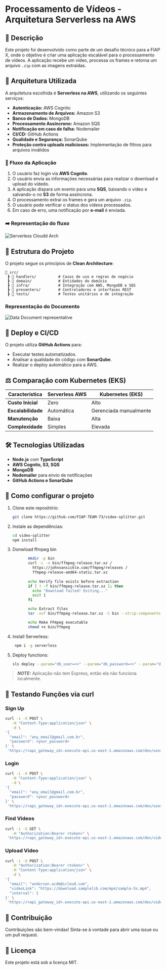 # Processamento de Vídeos - Arquitetura Serverless na AWS

## 📌 Descrição
Este projeto foi desenvolvido como parte de um desafio técnico para a FIAP X, onde o objetivo é criar uma aplicação escalável para o processamento de vídeos. A aplicação recebe um vídeo, processa os frames e retorna um arquivo `.zip` com as imagens extraídas.

## 🚀 Arquitetura Utilizada
A arquitetura escolhida é **Serverless na AWS**, utilizando os seguintes serviços:

- **Autenticação:** AWS Cognito
- **Armazenamento de Arquivos:** Amazon S3
- **Banco de Dados:** MongoDB
- **Processamento Assíncrono:** Amazon SQS
- **Notificação em caso de falha:** Nodemailer
- **CI/CD:** GitHub Actions
- **Qualidade e Segurança:** SonarQube
- **Proteção contra uploads maliciosos:** Implementação de filtros para arquivos inválidos

### 🔹 Fluxo da Aplicação
1. O usuário faz login via **AWS Cognito**.
2. O usuário envia as informações necessárias para realizar o download e upload do vídedo.
3. A aplicação dispara um evento para uma **SQS**, baixando o vídeo e salvando-o no **S3** de forma assíncrona.
4. O processamento extrai os frames e gera um arquivo `.zip`.
5. O usuário pode verificar o status dos vídeos processados.
6. Em caso de erro, uma notificação por **e-mail** é enviada.

### ➡️ Representação do fluxo
![Serverless Cloudd Arch](./docs/serverless-cloud-arch.drawio.svg)

## 📂 Estrutura do Projeto
O projeto segue os princípios de **Clean Architecture**:

```
📂 src/
 ┣ 📂 handlers/          # Casos de uso e regras de negócio
 ┣ 📂 domain/            # Entidades do domínio
 ┣ 📂 infra/             # Integração com AWS, MongoDB e SQS
 ┣ 📂 presenters/        # Controladores e interfaces REST
 ┣ 📂 tests/             # Testes unitários e de integração
```
### Representação do Documento
![Data Document representative](./docs/serverless-MER.drawio.svg)

## 📡 Deploy e CI/CD
O projeto utiliza **GitHub Actions** para:
- Executar testes automatizados.
- Analisar a qualidade do código com **SonarQube**.
- Realizar o deploy automático para a AWS.

## ⚖️ Comparação com Kubernetes (EKS)
| Característica       | Serverless AWS  | Kubernetes (EKS) |
|--------------------|----------------|-----------------|
| **Custo Inicial**  | Zero           | Alto           |
| **Escalabilidade** | Automática     | Gerenciada manualmente |
| **Manutenção**     | Baixa          | Alta |
| **Complexidade**   | Simples        | Elevada |

## 🛠️ Tecnologias Utilizadas
- **Node.js** com **TypeScript**
- **AWS Cognito, S3, SQS**
- **MongoDB**
- **Nodemailer** para envio de notificações
- **GitHub Actions e SonarQube**

## 🚀 Como configurar o projeto
1. Clone este repositório:
   ```sh
   git clone https://github.com/FIAP-TEAM-73/video-splitter.git
   ```
2. Instale as dependências:
   ```sh
   cd video-splitter
   npm install
   ```
3. Donwload ffmpeg bin
   ```sh
          mkdir -p bin
          curl -L -o bin/ffmpeg-release.tar.xz /
            https://johnvansickle.com/ffmpeg/releases /
            ffmpeg-release-amd64-static.tar.xz
          
          echo Verify file exists before extraction
          if [ ! -f bin/ffmpeg-release.tar.xz ]; then
            echo "Download failed! Exiting..."
            exit 1
          fi

          echo Extract files
          tar -xvf bin/ffmpeg-release.tar.xz -C bin --strip-components=1

          echo Make FFmpeg executable
          chmod +x bin/ffmpeg
   ```
4. Install Serverless:
   ```sh
    npm i -g serverless
   ```
5. Deploy functions:
   ```sh
   sls deploy --param="db_user=<>" --param="db_password=<>" --param="db_name=<>" --param="smtp_host=smtp.ethereal.email" --param="smtp_user=<>"  --param="smtp_pass=<>"
   ```

> **_NOTE:_** Aplicação não tem Express, então ela não funciona localmente.

## 🧪 Testando Funções via curl

### Sign Up
```sh
curl -i -X POST \
   -H "Content-Type:application/json" \
   -d \
'{
  "email": "any_email@gmail.com.br",
  "password": <your_password>
}' \
 'https://<api_gateway_id>.execute-api.us-east-1.amazonaws.com/dev/user/signup'
```
### Login
```sh
curl -i -X POST \
   -H "Content-Type:application/json" \
   -d \
'{
  "email": "any_email@gmail.com.br",
  "password": <your_password>
}' \
 'https://<api_gateway_id>.execute-api.us-east-1.amazonaws.com/dev/user/login'
```
### Find Videos
```sh
curl -i -X GET \
   -H "Authorization:Bearer <token>" \
 'https://<api_gateway_id>.execute-api.us-east-1.amazonaws.com/dev/video?email=anderson.acdm%40icloud.com&page=1&size=10'
```
### Upload Video
```sh
curl -i -X POST \
   -H "Authorization:Bearer <token>" \
   -H "Content-Type:application/json" \
   -d \
'{
  "email": "anderson.acdm@icloud.com",
  "videoLink": "https://download.samplelib.com/mp4/sample-5s.mp4",
  "interval": 1
}' \
 'https://<api_gateway_id>.execute-api.us-east-1.amazonaws.com/dev/video'
```

## 📜 Contribuição
Contribuições são bem-vindas! Sinta-se à vontade para abrir uma issue ou um pull request.

## 📄 Licença
Este projeto está sob a licença MIT.
